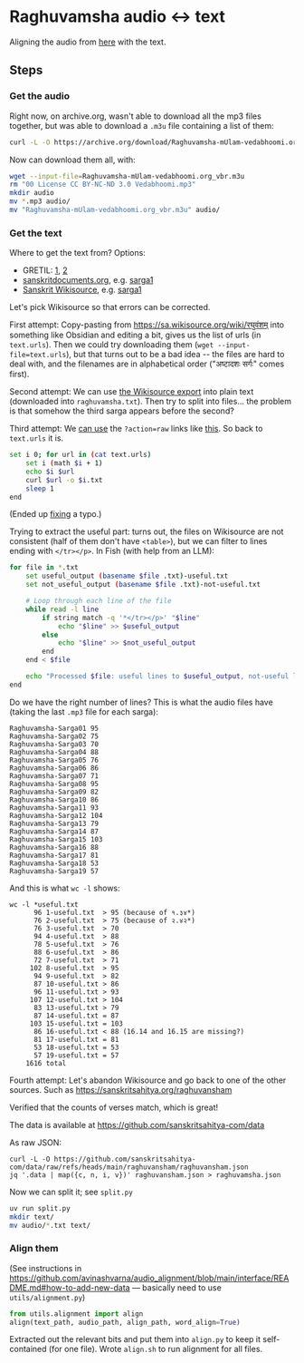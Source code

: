# Raghuvamsha audio <-> text

Aligning the audio from [here](https://archive.org/details/Raghuvamsha-mUlam-vedabhoomi.org) with the text.

## Steps

### Get the audio

Right now, on archive.org, wasn't able to download all the mp3 files together, but was able to download a `.m3u` file containing a list of them:

```sh
curl -L -O https://archive.org/download/Raghuvamsha-mUlam-vedabhoomi.org/Raghuvamsha-mUlam-vedabhoomi.org_vbr.m3u
```

Now can download them all, with:

```sh
wget --input-file=Raghuvamsha-mUlam-vedabhoomi.org_vbr.m3u
rm "00 License CC BY-NC-ND 3.0 Vedabhoomi.mp3"
mkdir audio
mv *.mp3 audio/
mv "Raghuvamsha-mUlam-vedabhoomi.org_vbr.m3u" audio/
```

### Get the text

Where to get the text from? Options:

- GRETIL: [1](https://gretil.sub.uni-goettingen.de/gretil/1_sanskr/5_poetry/2_kavya/kragh_pu.htm), [2](https://gretil.sub.uni-goettingen.de/gretil/corpustei/transformations/html/sa_kAlidAsa-raghuvaMza.htm)
- [sanskritdocuments.org](https://sanskritdocuments.org/sanskrit/kalidasa/), e.g. [sarga1](https://sanskritdocuments.org/doc_z_misc_major_works/raghuvansha1.html)
- [Sanskrit Wikisource](https://sa.wikisource.org/wiki/%E0%A4%B0%E0%A4%98%E0%A5%81%E0%A4%B5%E0%A4%82%E0%A4%B6%E0%A4%AE%E0%A5%8D), e.g. [sarga1](https://sa.wikisource.org/wiki/%E0%A4%B0%E0%A4%98%E0%A5%81%E0%A4%B5%E0%A4%82%E0%A4%B6%E0%A4%AE%E0%A5%8D/%E0%A4%AA%E0%A5%8D%E0%A4%B0%E0%A4%A5%E0%A4%AE%E0%A4%83_%E0%A4%B8%E0%A4%B0%E0%A5%8D%E0%A4%97%E0%A4%83)

Let's pick Wikisource so that errors can be corrected.

First attempt: Copy-pasting from https://sa.wikisource.org/wiki/रघुवंशम् into something like Obsidian and editing a bit, gives us the list of urls (in `text.urls`). Then we could try downloading them (`wget --input-file=text.urls`), but that turns out to be a bad idea -- the files are hard to deal with, and the filenames are in alphabetical order ("अष्टादशः सर्गः" comes first). 

Second attempt: We can use [the Wikisource export](https://ws-export.wmcloud.org/?lang=sa&title=%E0%A4%B0%E0%A4%98%E0%A5%81%E0%A4%B5%E0%A4%82%E0%A4%B6%E0%A4%AE%E0%A5%8D) into plain text (downloaded into `raghuvamsha.txt`). Then try to split into files... the problem is that somehow the third sarga appears before the second?

Third attempt: We [can use](https://opendata.stackexchange.com/questions/6974/formats-of-texts-from-wikisource/9431#9431) the `?action=raw` links like [this](https://sa.wikisource.org/wiki/%E0%A4%B0%E0%A4%98%E0%A5%81%E0%A4%B5%E0%A4%82%E0%A4%B6%E0%A4%AE%E0%A5%8D/%E0%A4%AA%E0%A5%8D%E0%A4%B0%E0%A4%A5%E0%A4%AE%E0%A4%83_%E0%A4%B8%E0%A4%B0%E0%A5%8D%E0%A4%97%E0%A4%83?action=raw). So back to `text.urls` it is.

```sh
set i 0; for url in (cat text.urls)
    set i (math $i + 1)
    echo $i $url
    curl $url -o $i.txt
    sleep 1
end
```

(Ended up [fixing](https://sa.wikisource.org/w/index.php?title=%E0%A4%B0%E0%A4%98%E0%A5%81%E0%A4%B5%E0%A4%82%E0%A4%B6%E0%A4%AE%E0%A5%8D&diff=404578&oldid=399802) a typo.)

Trying to extract the useful part: turns out, the files on Wikisource are not consistent (half of them don't have `<table>`), but we can filter to lines ending with `</tr></p>`. In Fish (with help from an LLM):

```sh
for file in *.txt
    set useful_output (basename $file .txt)-useful.txt
    set not_useful_output (basename $file .txt)-not-useful.txt

    # Loop through each line of the file
    while read -l line
        if string match -q '*</tr></p>' "$line"
            echo "$line" >> $useful_output
        else
            echo "$line" >> $not_useful_output
        end
    end < $file

    echo "Processed $file: useful lines to $useful_output, not-useful lines to $not_useful_output"
end
```

Do we have the right number of lines? This is what the audio files have (taking the last `.mp3` file for each sarga):

```
Raghuvamsha-Sarga01 95
Raghuvamsha-Sarga02 75
Raghuvamsha-Sarga03 70
Raghuvamsha-Sarga04 88
Raghuvamsha-Sarga05 76
Raghuvamsha-Sarga06 86
Raghuvamsha-Sarga07 71
Raghuvamsha-Sarga08 95
Raghuvamsha-Sarga09 82
Raghuvamsha-Sarga10 86
Raghuvamsha-Sarga11 93
Raghuvamsha-Sarga12 104
Raghuvamsha-Sarga13 79
Raghuvamsha-Sarga14 87
Raghuvamsha-Sarga15 103
Raghuvamsha-Sarga16 88
Raghuvamsha-Sarga17 81
Raghuvamsha-Sarga18 53
Raghuvamsha-Sarga19 57
```

And this is what `wc -l` shows:

```
wc -l *useful.txt
      96 1-useful.txt  > 95 (because of १.३४*)
      76 2-useful.txt  > 75 (because of २.४२*)
      76 3-useful.txt  > 70
      94 4-useful.txt  > 88
      78 5-useful.txt  > 76
      88 6-useful.txt  > 86
      72 7-useful.txt  > 71
     102 8-useful.txt  > 95
      94 9-useful.txt  > 82
      87 10-useful.txt > 86
      96 11-useful.txt > 93
     107 12-useful.txt > 104
      83 13-useful.txt > 79
      87 14-useful.txt = 87
     103 15-useful.txt = 103
      86 16-useful.txt < 88 (16.14 and 16.15 are missing?)
      81 17-useful.txt = 81
      53 18-useful.txt = 53
      57 19-useful.txt = 57
    1616 total
```

Fourth attempt: Let's abandon Wikisource and go back to one of the other sources. Such as https://sanskritsahitya.org/raghuvansham

Verified that the counts of verses match, which is great!

The data is available at https://github.com/sanskritsahitya-com/data

As raw JSON:

```
curl -L -O https://github.com/sanskritsahitya-com/data/raw/refs/heads/main/raghuvansham/raghuvansham.json
jq '.data | map({c, n, i, v})' raghuvansham.json > raghuvamsha.json
```

Now we can split it; see `split.py`

```sh
uv run split.py
mkdir text/
mv audio/*.txt text/
```

### Align them

(See instructions in https://github.com/avinashvarna/audio_alignment/blob/main/interface/README.md#how-to-add-new-data — basically need to use `utils/alignment.py`)

```py
from utils.alignment import align
align(text_path, audio_path, align_path, word_align=True)
```

Extracted out the relevant bits and put them into `align.py` to keep it self-contained (for one file).
Wrote `align.sh` to run alignment for all files.


